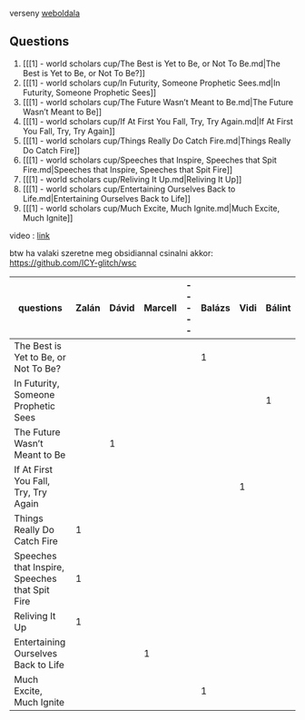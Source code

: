 verseny [weboldala](https://scholarscup.org/subjects/2025/guiding-2025/)

## Questions

1. [[[1] - world scholars cup/The Best is Yet to Be, or Not To Be.md|The Best is Yet to Be, or Not To Be?]]
2. [[[1] - world scholars cup/In Futurity, Someone Prophetic Sees.md|In Futurity, Someone Prophetic Sees]]
3. [[[1] - world scholars cup/The Future Wasn’t Meant to Be.md|The Future Wasn’t Meant to Be]]
4. [[[1] - world scholars cup/If At First You Fall, Try, Try Again.md|If At First You Fall, Try, Try Again]]
5. [[[1] - world scholars cup/Things Really Do Catch Fire.md|Things Really Do Catch Fire]]
6. [[[1] - world scholars cup/Speeches that Inspire, Speeches that Spit Fire.md|Speeches that Inspire, Speeches that Spit Fire]]
7. [[[1] - world scholars cup/Reliving It Up.md|Reliving It Up]]
8. [[[1] - world scholars cup/Entertaining Ourselves Back to Life.md|Entertaining Ourselves Back to Life]]
9. [[[1] - world scholars cup/Much Excite, Much Ignite.md|Much Excite, Much Ignite]]

video : [link](https://www.youtube.com/watch?v=Kn9kPLzh9no&t=460s)

btw ha valaki szeretne meg obsidiannal csinalni akkor: https://github.com/ICY-glitch/wsc


| questions                                      | Zalán | Dávid | Marcell | ----- | Balázs | Vidi | Bálint |
| ---------------------------------------------- | ----- | ----- | ------- | ----- | ------ | ---- | ------ |
| The Best is Yet to Be, or Not To Be?           |       |       |         |       | 1      |      |        |
| In Futurity, Someone Prophetic Sees            |       |       |         |       |        |      | 1      |
| The Future Wasn’t Meant to Be                  |       | 1     |         |       |        |      |        |
| If At First You Fall, Try, Try Again           |       |       |         |       |        | 1    |        |
| Things Really Do Catch Fire                    | 1     |       |         |       |        |      |        |
| Speeches that Inspire, Speeches that Spit Fire | 1     |       |         |       |        |      |        |
| Reliving It Up                                 | 1     |       |         |       |        |      |        |
| Entertaining Ourselves Back to Life            |       |       | 1       |       |        |      |        |
| Much Excite, Much Ignite                       |       |       |         |       | 1      |      |        |
